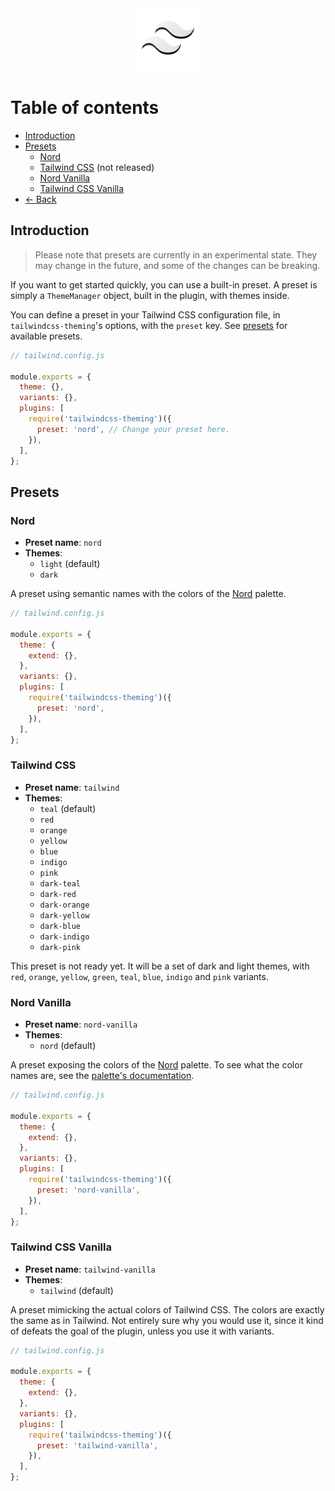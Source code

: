 <center><img src="../logo.svg" width="100"></center>

# Table of contents

- [Introduction](#introduction)
- [Presets](#presets)
    - [Nord](#nord)
    - [Tailwind CSS](#tailwind-css) (not released)
    - [Nord Vanilla](#nord-vanilla)
    - [Tailwind CSS Vanilla](#tailwind-css-vanilla)
- [← Back](../readme.md)

## Introduction

> Please note that presets are currently in an experimental state. They may change in the future, and some of the changes can be breaking.

If you want to get started quickly, you can use a built-in preset. A preset is simply a `ThemeManager` object, built in the plugin, with themes inside. 

You can define a preset in your Tailwind CSS configuration file, in `tailwindcss-theming`'s options, with the `preset` key. See [presets](#presets) for available presets. 

```js
// tailwind.config.js

module.exports = {
  theme: {},
  variants: {},
  plugins: [
    require('tailwindcss-theming')({
      preset: 'nord', // Change your preset here.
    }),
  ],
};
```

## Presets

### Nord 

- **Preset name**: `nord` 
- **Themes**:
    - `light` (default)
    - `dark`

A preset using semantic names with the colors of the [Nord](https://nordtheme.com) palette. 

```js
// tailwind.config.js

module.exports = {
  theme: {
    extend: {},
  },
  variants: {},
  plugins: [
    require('tailwindcss-theming')({
      preset: 'nord',
    }),
  ],
};
```

### Tailwind CSS 

- **Preset name**: `tailwind` 
- **Themes**:
    - `teal` (default)
    - `red`
    - `orange`
    - `yellow`
    - `blue`
    - `indigo`
    - `pink`
    - `dark-teal`
    - `dark-red`
    - `dark-orange`
    - `dark-yellow`
    - `dark-blue`
    - `dark-indigo`
    - `dark-pink`

This preset is not ready yet. It will be a set of dark and light themes, with `red`, `orange`, `yellow`, `green`, `teal`, `blue`, `indigo` and `pink` variants. 

### Nord Vanilla

- **Preset name**: `nord-vanilla`
- **Themes**:
    - `nord` (default)

A preset exposing the colors of the [Nord](https://nordtheme.com) palette. To see what the color names are, see the [palette's documentation](https://www.nordtheme.com/docs/colors-and-palettes).

```js
// tailwind.config.js

module.exports = {
  theme: {
    extend: {},
  },
  variants: {},
  plugins: [
    require('tailwindcss-theming')({
      preset: 'nord-vanilla',
    }),
  ],
};
```

### Tailwind CSS Vanilla

- **Preset name**: `tailwind-vanilla`
- **Themes**:
    - `tailwind` (default)

A preset mimicking the actual colors of Tailwind CSS. The colors are exactly the same as in Tailwind. Not entirely sure why you would use it, since it kind of defeats the goal of the plugin, unless you use it with variants. 

```js
// tailwind.config.js

module.exports = {
  theme: {
    extend: {},
  },
  variants: {},
  plugins: [
    require('tailwindcss-theming')({
      preset: 'tailwind-vanilla',
    }),
  ],
};
```
